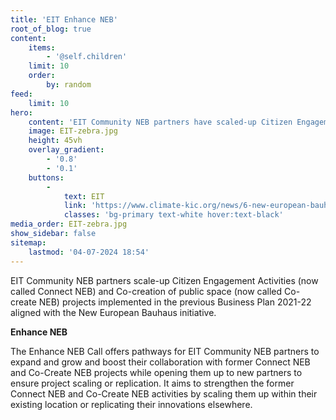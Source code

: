 ```yaml
---
title: 'EIT Enhance NEB'
root_of_blog: true
content:
    items:
        - '@self.children'
    limit: 10
    order:
        by: random
feed:
    limit: 10
hero:
    content: 'EIT Community NEB partners have scaled-up Citizen Engagement Activities (now called Connect NEB) and Co-creation of public space (now called Co-create NEB) projects implemented in the previous Business Plan 2021-22 aligned with the New European Bauhaus initiative.'
    image: EIT-zebra.jpg
    height: 45vh
    overlay_gradient:
        - '0.8'
        - '0.1'
    buttons:
        -
            text: EIT
            link: 'https://www.climate-kic.org/news/6-new-european-bauhaus-projects-secure-funding-to-enhance-local-communities/'
            classes: 'bg-primary text-white hover:text-black'
media_order: EIT-zebra.jpg
show_sidebar: false
sitemap:
    lastmod: '04-07-2024 18:54'
---
```


EIT Community NEB partners scale-up Citizen Engagement Activities (now called Connect NEB) and Co-creation of public space (now called Co-create NEB) projects implemented in the previous Business Plan 2021-22 aligned with the New European Bauhaus initiative.

**Enhance NEB**

The Enhance NEB Call offers pathways for EIT Community NEB partners to expand and grow and boost their collaboration with former Connect NEB and Co-Create NEB projects while opening them up to new partners to ensure project scaling or replication. It aims to strengthen the former Connect NEB and Co-Create NEB activities by scaling them up within their existing location or replicating their innovations elsewhere.